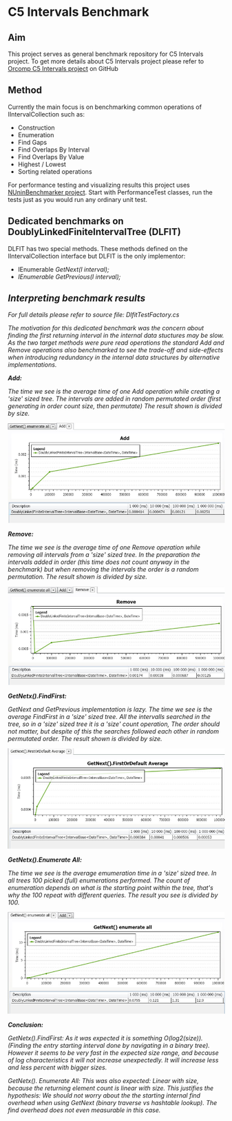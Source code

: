 # C5 Intervals Benchmark


## Aim

This project serves as general benchmark repository for C5 Intervals project. To get more details about C5 Intervals project please refer to [Orcomp C5 Intervals project](https://github.com/Orcomp/C5Intervals "Orcomp C5 Intervals project") on GitHub

## Method

Currently the main focus is on benchmarking common operations of IIntervalCollection such as:

- Construction
- Enumeration
- Find Gaps
- Find Overlaps By Interval
- Find Overlaps By Value
- Highest / Lowest
- Sorting related operations

For performance testing and visualizing results this project uses [NUninBenchmarker project](https://github.com/Orcomp/NUnitBenchmarker "NUninBenchmarker project"). Start with PerformanceTest classes, run the tests just as you would run any ordinary unit test.


## Dedicated benchmarks on DoublyLinkedFiniteIntervalTree (DLFIT)

DLFIT has two special methods. These methods defined on the IIntervalCollection interface but DLFIT is the only implementor:

- IEnumerable<I> GetNext(I interval);
- IEnumerable<I> GetPrevious(I interval);

## Interpreting benchmark results 

For full details please refer to source file: DlfitTestFactory.cs

The motivation for this dedicated benchmark was the concern about finding the first returning interval in the internal data stuctures may be slow. As the two target methods were pure read operations the standard Add and Remove operations also benchmarked to see the trade-off and side-effects when introducing redundancy in the internal data structures by alternative implementations.

**Add:**

The time we see is the average time of one Add operation while creating a 'size' sized tree.
The intervals are added in random permutated order (first generating in order count size, then permutate)
The result shown is divided by size.

![Performance testing](doc/img/Add.jpg) 

**Remove:**

The time we see is the average time of one Remove operation while removing all intervals from a 'size' sized tree. In the preparation the intervals added in order (this time does not count anyway in the benchmark) but when removing the intervals the order is a random permutation. The result shown is divided by size.

![Performance testing](doc/img/Remove.jpg) 


**GetNetx().FindFirst:**

GetNext and GetPrevious implementation is lazy. The time we see is the _average_  FindFirst in a 'size' sized tree. All the intervalls searched in the tree, so in a 'size' sized tree it is a 'size' count operation, The order should not matter, but despite of this the searches followed each other in random permutated order.
The result shown is divided by size.

![Performance testing](doc/img/GetNext_First_Average.jpg) 


**GetNetx().Enumerate All:** 

The time we see is the _average_ emumeration time in a 'size' sized tree. In all trees 100 picked (full) enumerations performed. The count of enumeration depends on what is the starting point within the tree,
that's why the 100 repeat with different queries. The result you see is divided by 100.

![Performance testing](doc/img/GetNext_Enumerate_All.jpg) 

**Conclusion:**

_GetNetx().FindFirst:_ As it was expected it is something O(log2(size)).(Finding the entry starting interval done by navigating in a binary tree). However it seems to be very fast in the expected size range, and because of log characteristics it will not increase unexpectedly. It will increase less and less percent with bigger sizes.

_GetNetx(). Enumerate All:_ This was also expected: Linear with size, because the returning element count is linear with size. This justifies the hypothesis: We should not worry about the the starting internal find overhead when using GetNext (binary traverse vs hashtable lookup). The find _overhead_ does not even measurable in this case.


